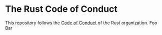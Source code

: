 # The Rust Code of Conduct

This repository follows the [Code of Conduct](https://www.rust-lang.org/policies/code-of-conduct) of the Rust organization.
Foo
Bar